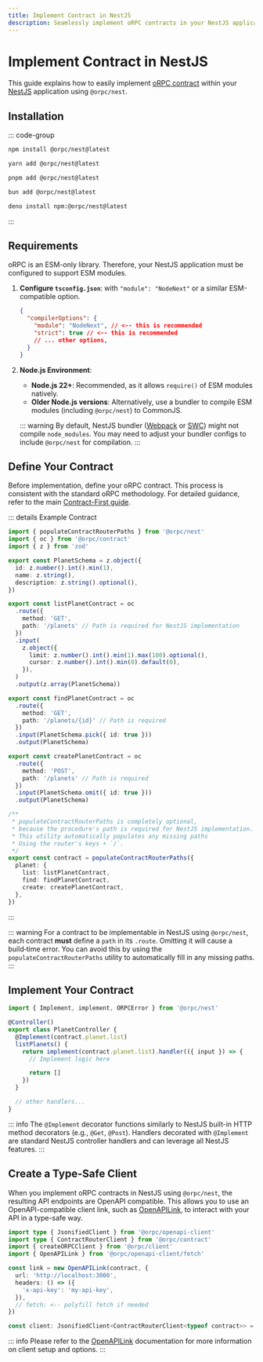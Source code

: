 ```yaml
---
title: Implement Contract in NestJS
description: Seamlessly implement oRPC contracts in your NestJS applications.
---
```


# Implement Contract in NestJS

This guide explains how to easily implement [oRPC contract](/docs/contract-first/define-contract) within your [NestJS](https://nestjs.com/) application using `@orpc/nest`.

## Installation

::: code-group

```sh [npm]
npm install @orpc/nest@latest
```

```sh [yarn]
yarn add @orpc/nest@latest
```

```sh [pnpm]
pnpm add @orpc/nest@latest
```

```sh [bun]
bun add @orpc/nest@latest
```

```sh [deno]
deno install npm:@orpc/nest@latest
```

:::

## Requirements

oRPC is an ESM-only library. Therefore, your NestJS application must be configured to support ESM modules.

1.  **Configure `tsconfig.json`**: with `"module": "NodeNext"` or a similar ESM-compatible option.

    ```json
    {
      "compilerOptions": {
        "module": "NodeNext", // <-- this is recommended
        "strict": true // <-- this is recommended
        // ... other options,
      }
    }
    ```

2.  **Node.js Environment**:

    - **Node.js 22+**: Recommended, as it allows `require()` of ESM modules natively.
    - **Older Node.js versions**: Alternatively, use a bundler to compile ESM modules (including `@orpc/nest`) to CommonJS.

    ::: warning
    By default, NestJS bundler ([Webpack](https://webpack.js.org/) or [SWC](https://swc.rs/)) might not compile `node_modules`. You may need to adjust your bundler configs to include `@orpc/nest` for compilation.
    :::

## Define Your Contract

Before implementation, define your oRPC contract. This process is consistent with the standard oRPC methodology. For detailed guidance, refer to the main [Contract-First guide](/docs/contract-first/define-contract).

::: details Example Contract

```ts
import { populateContractRouterPaths } from '@orpc/nest'
import { oc } from '@orpc/contract'
import { z } from 'zod'

export const PlanetSchema = z.object({
  id: z.number().int().min(1),
  name: z.string(),
  description: z.string().optional(),
})

export const listPlanetContract = oc
  .route({
    method: 'GET',
    path: '/planets' // Path is required for NestJS implementation
  })
  .input(
    z.object({
      limit: z.number().int().min(1).max(100).optional(),
      cursor: z.number().int().min(0).default(0),
    }),
  )
  .output(z.array(PlanetSchema))

export const findPlanetContract = oc
  .route({
    method: 'GET',
    path: '/planets/{id}' // Path is required
  })
  .input(PlanetSchema.pick({ id: true }))
  .output(PlanetSchema)

export const createPlanetContract = oc
  .route({
    method: 'POST',
    path: '/planets' // Path is required
  })
  .input(PlanetSchema.omit({ id: true }))
  .output(PlanetSchema)

/**
 * populateContractRouterPaths is completely optional,
 * because the procedure's path is required for NestJS implementation.
 * This utility automatically populates any missing paths
 * Using the router's keys + `/`.
 */
export const contract = populateContractRouterPaths({
  planet: {
    list: listPlanetContract,
    find: findPlanetContract,
    create: createPlanetContract,
  },
})
```

:::

::: warning
For a contract to be implementable in NestJS using `@orpc/nest`, each contract **must** define a `path` in its `.route`. Omitting it will cause a build‑time error.
You can avoid this by using the `populateContractRouterPaths` utility to automatically fill in any missing paths.
:::

## Implement Your Contract

```ts
import { Implement, implement, ORPCError } from '@orpc/nest'

@Controller()
export class PlanetController {
  @Implement(contract.planet.list)
  listPlanets() {
    return implement(contract.planet.list).handler(({ input }) => {
      // Implement logic here

      return []
    })
  }

  // other handlers...
}
```

::: info
The `@Implement` decorator functions similarly to NestJS built-in HTTP method decorators (e.g., `@Get`, `@Post`). Handlers decorated with `@Implement` are standard NestJS controller handlers and can leverage all NestJS features.
:::

## Create a Type-Safe Client

When you implement oRPC contracts in NestJS using `@orpc/nest`, the resulting API endpoints are OpenAPI compatible. This allows you to use an OpenAPI-compatible client link, such as [OpenAPILink](/docs/openapi/client/openapi-link), to interact with your API in a type-safe way.

```typescript
import type { JsonifiedClient } from '@orpc/openapi-client'
import type { ContractRouterClient } from '@orpc/contract'
import { createORPCClient } from '@orpc/client'
import { OpenAPILink } from '@orpc/openapi-client/fetch'

const link = new OpenAPILink(contract, {
  url: 'http://localhost:3000',
  headers: () => ({
    'x-api-key': 'my-api-key',
  }),
  // fetch: <-- polyfill fetch if needed
})

const client: JsonifiedClient<ContractRouterClient<typeof contract>> = createORPCClient(link)
```

::: info
Please refer to the [OpenAPILink](/docs/openapi/client/openapi-link) documentation for more information on client setup and options.
:::
